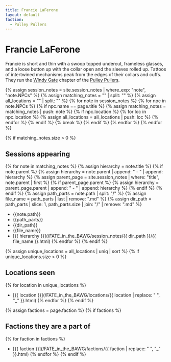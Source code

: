 ```yaml
---
title: Francie LaFerone
layout: default
faction:
  - Pulley Pullers
---
```


# Francie LaFerone
Francie is short and thin with a swoop topped undercut, frameless glasses, and a loose button up with the collar open and the sleeves rolled up. Tattoos of intertwined mechanisms peak from the edges of their collars and cuffs. They run the [Windy Gate](/FATE_in_the_BAWG/locations/Windy_Gate.html) chapter of the [Pulley Pullers](/FATE_in_the_BAWG/factions/Pulley_Pullers.html).

{% assign session_notes = site.session_notes | where_exp: "note", "note.NPCs" %}
{% assign matching_notes = "" | split: "" %}
{% assign all_locations = "" | split: "" %}
{% for note in session_notes %}
  {% for npc in note.NPCs %}
    {% if npc.name == page.title %}
      {% assign matching_notes = matching_notes | push: note %}
      {% if npc.location %}
        {% for loc in npc.location %}
          {% assign all_locations = all_locations | push: loc %}
        {% endfor %}
      {% endif %}
      {% break %}
    {% endif %}
  {% endfor %}
{% endfor %}

{% if matching_notes.size > 0 %}
## Sessions appearing
{% for note in matching_notes %}
{% assign hierarchy = note.title %}
{% if note.parent %}
  {% assign hierarchy = note.parent | append: " - " | append: hierarchy %}
  {% assign parent_page = site.session_notes | where: "title", note.parent | first %}
  {% if parent_page.parent %}
    {% assign hierarchy = parent_page.parent | append: " - " | append: hierarchy %}
  {% endif %}
{% endif %}
{% assign path_parts = note.path | split: "/" %}
{% assign file_name = path_parts | last | remove: ".md" %}
{% assign dir_path = path_parts | slice: 1, path_parts.size | join: "/" | remove: ".md" %}
- {{note.path}}
- {{path_parts}}
- {{dir_path}}
- {{file_name}}
- [{{ hierarchy }}](/FATE_in_the_BAWG/session_notes/{{ dir_path }}/{{ file_name }}.html)
{% endfor %}
{% endif %}

{% assign unique_locations = all_locations | uniq | sort %}
{% if unique_locations.size > 0 %}
## Locations seen
{% for location in unique_locations %}
- [{{ location }}](/FATE_in_the_BAWG/locations/{{ location | replace: " ", "_" }}.html)
{% endfor %}
{% endif %}

{% assign factions = page.faction %}
{% if factions %}
## Factions they are a part of
{% for faction in factions %}
- [{{ faction }}](/FATE_in_the_BAWG/factions/{{ faction | replace: " ", "_" }}.html)
{% endfor %}
{% endif %}
